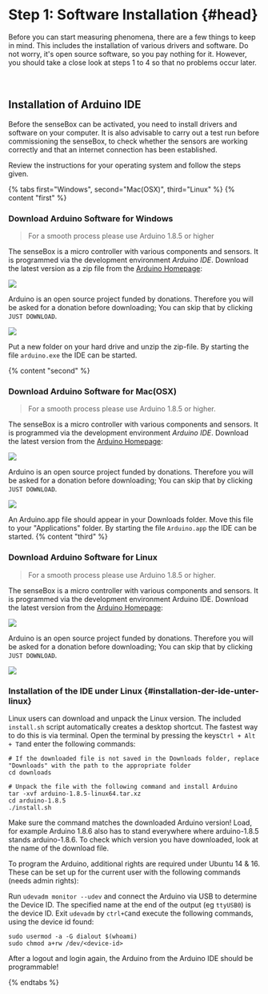 
# Step 1: Software Installation {#head}
 <div class="description">Before you can start measuring phenomena, there are a few things to keep in mind. This includes the installation of various drivers and software. Do not worry, it's open source software, so you pay nothing for it. However, you should take a close look at steps 1 to 4 so that no problems occur later. </div>
<div class="line">
    <br>
    <br>
</div>

## Installation of Arduino IDE


Before the senseBox can be activated, you need to install drivers and software on your computer. It is also advisable to carry out a test run before commissioning the senseBox, to check whether the sensors are working correctly and that an internet connection has been established.

Review the instructions for your operating system and follow the steps given.

{% tabs first="Windows", second="Mac(OSX)", third="Linux" %}
{% content "first" %}
### Download Arduino Software for Windows

> For a smooth process please use Arduino 1.8.5 or higher


The senseBox is a micro controller with various components and sensors. It is programmed via the development environment _Arduino IDE_. Download the latest version as a zip file from the [Arduino Homepage](https://www.arduino.cc/en/main/software):

![ ](../../../pictures/software-install/arduino-windows-view.png)

Arduino is an open source project funded by donations. Therefore you will be asked for a donation before downloading; You can skip that by clicking `JUST DOWNLOAD`.

![ ](../../../pictures/software-install/arduino-just-download.png)

Put a new folder on your hard drive and unzip the zip-file. By starting the file `arduino.exe` the IDE can be started.


{% content "second" %}

### Download Arduino Software for Mac(OSX)

> For a smooth process please use Arduino 1.8.5 or higher.

The senseBox is a micro controller with various components and sensors. It is programmed via the development environment _Arduino IDE_. Download the latest version from the  [Arduino Homepage](https://www.arduino.cc/en/main/software):

![ ](../../../pictures/software-install/arduino-mac-view.png)

Arduino is an open source project funded by donations. Therefore you will be asked for a donation before downloading; You can skip that by clicking `JUST DOWNLOAD`.

![ ](../../../pictures/software-install/arduino-just-download.png)

An Arduino.app file should appear in your Downloads folder. Move this file to your "Applications" folder. By starting the file `Arduino.app` the IDE can be started.
{% content "third" %}

### Download Arduino Software for Linux

> For a smooth process please use Arduino 1.8.5 or higher.


The senseBox is a micro controller with various components and sensors. It is programmed via the development environment Arduino IDE. Download the latest version from the [Arduino Homepage](https://www.arduino.cc/en/main/software):

![ ](../../../pictures/software-install/arduino-linux-view.png)

Arduino is an open source project funded by donations. Therefore you will be asked for a donation before downloading; You can skip that by clicking `JUST DOWNLOAD`.

![ ](../../../pictures/software-install/arduino-just-download.png)
### Installation of the IDE under Linux {#installation-der-ide-unter-linux}

Linux users can download and unpack the Linux version. The included `install.sh` script automatically creates a desktop shortcut. The fastest way to do this is via terminal. Open the terminal by pressing the keys`Ctrl + Alt + T`and enter the following commands:

```text
# If the downloaded file is not saved in the Downloads folder, replace "Downloads" with the path to the appropriate folder
cd downloads
```

```text
# Unpack the file with the following command and install Arduino
tar -xvf arduino-1.8.5-linux64.tar.xz
cd arduino-1.8.5
./install.sh
```
<div class="box_warning">
    <i class="fa fa-exclamation-circle fa-fw" aria-hidden="true" style="color: #f0ad4e"></i>
  Make sure the command matches the downloaded Arduino version! Load, for example Arduino 1.8.6 also has to stand everywhere where arduino-1.8.5 stands arduino-1.8.6. To check which version you have downloaded, look at the name of the download file.
</div>

To program the Arduino, additional rights are required under Ubuntu 14 & 16. These can be set up for the current user with the following commands \(needs admin rights\):


Run `udevadm monitor --udev` and connect the Arduino via USB to determine the Device ID. The specified name at the end of the output \(eg `ttyUSB0`\) is the device ID. Exit `udevadm` by `ctrl+C`and execute the following commands, using the device id found:

```text
sudo usermod -a -G dialout $(whoami)
sudo chmod a+rw /dev/<device-id>
```
After a logout and login again, the Arduino from the Arduino IDE should be programmable!

{% endtabs %}
